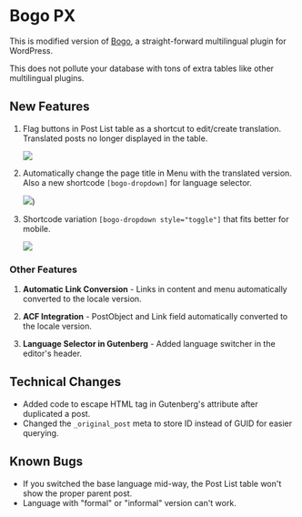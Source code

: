 # Bogo PX

This is modified version of [Bogo](https://wordpress.org/plugins/bogo/), a straight-forward multilingual plugin for WordPress.

This does not pollute your database with tons of extra tables like other multilingual plugins.

## New Features

1. Flag buttons in Post List table as a shortcut to edit/create translation. Translated posts no longer displayed in the table.

    ![](https://raw.github.com/hrsetyono/cdn/master/bogo/bogo-flags.png)

1. Automatically change the page title in Menu with the translated version. Also a new shortcode `[bogo-dropdown]` for language selector.

    ![](https://raw.github.com/hrsetyono/cdn/master/bogo/bogo-menu-translated.png))

1. Shortcode variation `[bogo-dropdown style="toggle"]` that fits better for mobile.

    ![](https://raw.github.com/hrsetyono/cdn/master/bogo/bogo-menu-toggle.png)

### Other Features

1. **Automatic Link Conversion** - Links in content and menu automatically converted to the locale version.

1. **ACF Integration** - PostObject and Link field automatically converted to the locale version.

1. **Language Selector in Gutenberg** - Added language switcher in the editor's header.


## Technical Changes

- Added code to escape HTML tag in Gutenberg's attribute after duplicated a post.
- Changed the `_original_post` meta to store ID instead of GUID for easier querying.

## Known Bugs

- If you switched the base language mid-way, the Post List table won't show the proper parent post.
- Language with "formal" or "informal" version can't work.